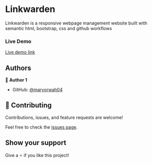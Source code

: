 # Linkwarden

Linkwarden is a responsive webpage management website built with semantic html, bootstrap, css and github workflows

### Live Demo

[Live demo link](https://maryorwah04.github.io/Linkwarden/)


## Authors

👤 **Author 1**

* GitHub: [@maryorwah04](https://github.com/maryorwah04)

## 🤝 Contributing

Contributions, issues, and feature requests are welcome!

Feel free to check the [issues page](https://github.com/maryorwah04/Linkwarden/issues).

## Show your support

Give a ⭐️ if you like this project!
